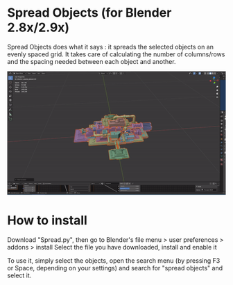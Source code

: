 # Spread Objects (for Blender 2.8x/2.9x)
Spread Objects does what it says : it spreads the selected objects on an evenly spaced grid.
It takes care of calculating the number of columns/rows and the spacing needed between each object and another.

![Spread Objects Demo](Demo.gif)

# How to install

Download "Spread.py", then go to Blender's file menu > user preferences > addons > install
Select the file you have downloaded, install and enable it

To use it, simply select the objects, open the search menu (by pressing F3 or Space, depending on your settings) and search for "spread objects" and select it.

